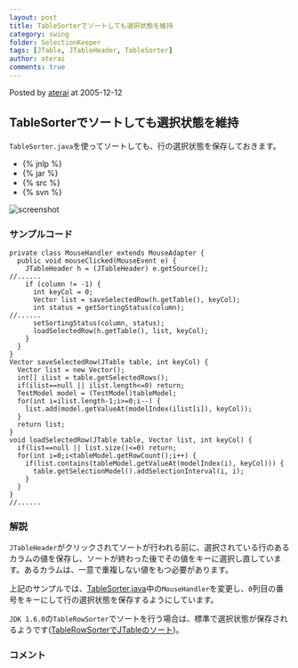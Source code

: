 ```yaml
---
layout: post
title: TableSorterでソートしても選択状態を維持
category: swing
folder: SelectionKeeper
tags: [JTable, JTableHeader, TableSorter]
author: aterai
comments: true
---
```


Posted by [aterai](http://terai.xrea.jp/aterai.html) at 2005-12-12

## TableSorterでソートしても選択状態を維持
`TableSorter.java`を使ってソートしても、行の選択状態を保存しておきます。

- {% jnlp %}
- {% jar %}
- {% src %}
- {% svn %}

<!-- dummy comment line for breaking list -->

![screenshot](https://lh4.googleusercontent.com/_9Z4BYR88imo/TQTS229Uo9I/AAAAAAAAAjc/ay3eckOCWco/s800/SelectionKeeper.png)

### サンプルコード
<pre class="prettyprint"><code>private class MouseHandler extends MouseAdapter {
  public void mouseClicked(MouseEvent e) {
    JTableHeader h = (JTableHeader) e.getSource();
//......
    if (column != -1) {
      int keyCol = 0;
      Vector list = saveSelectedRow(h.getTable(), keyCol);
      int status = getSortingStatus(column);
//......
      setSortingStatus(column, status);
      loadSelectedRow(h.getTable(), list, keyCol);
    }
  }
}
Vector saveSelectedRow(JTable table, int keyCol) {
  Vector list = new Vector();
  int[] ilist = table.getSelectedRows();
  if(ilist==null || ilist.length&lt;=0) return;
  TestModel model = (TestModel)tableModel;
  for(int i=ilist.length-1;i&gt;=0;i--) {
    list.add(model.getValueAt(modelIndex(ilist[i]), keyCol));
  }
  return list;
}
void loadSelectedRow(JTable table, Vector list, int keyCol) {
  if(list==null || list.size()&lt;=0) return;
  for(int i=0;i&lt;tableModel.getRowCount();i++) {
    if(list.contains(tableModel.getValueAt(modelIndex(i), keyCol))) {
      table.getSelectionModel().addSelectionInterval(i, i);
    }
  }
}
//......
</code></pre>

### 解説
`JTableHeader`がクリックされてソートが行われる前に、選択されている行のあるカラムの値を保存し、ソートが終わった後でその値をキーに選択し直しています。あるカラムは、一意で重複しない値をもつ必要があります。

上記のサンプルでは、[TableSorter.java](http://docs.oracle.com/javase/tutorial/uiswing/examples/components/TableSorterDemoProject/src/components/TableSorter.java)中の`MouseHandler`を変更し、`0`列目の番号をキーにして行の選択状態を保存するようにしています。

`JDK 1.6.0`の`TableRowSorter`でソートを行う場合は、標準で選択状態が保存されるようです([TableRowSorterでJTableのソート](http://terai.xrea.jp/Swing/TableRowSorter.html))。

### コメント
